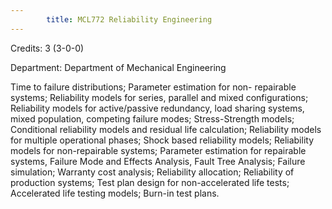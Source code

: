 ```yaml
---
        title: MCL772 Reliability Engineering
---
```

Credits: 3 (3-0-0)

Department: Department of Mechanical Engineering

Time to failure distributions; Parameter estimation for non- repairable systems; Reliability models for series, parallel and mixed configurations; Reliability models for active/passive redundancy, load sharing systems, mixed population, competing failure modes; Stress-Strength models; Conditional reliability models and residual life calculation; Reliability models for multiple operational phases; Shock based reliability models; Reliability models for non-repairable systems; Parameter estimation for repairable systems, Failure Mode and Effects Analysis, Fault Tree Analysis; Failure simulation; Warranty cost analysis; Reliability allocation; Reliability of production systems; Test plan design for non-accelerated life tests; Accelerated life testing models; Burn-in test plans.